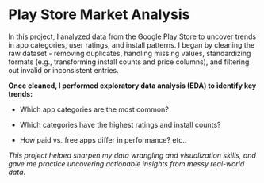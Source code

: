# Play Store Market Analysis

In this project, I analyzed data from the Google Play Store to uncover trends in app categories, user ratings, and install patterns. I began by cleaning the raw dataset - removing duplicates, handling missing values, standardizing formats (e.g., transforming install counts and price columns), and filtering out invalid or inconsistent entries.

**Once cleaned, I performed exploratory data analysis (EDA) to identify key trends:**

- Which app categories are the most common?

- Which categories have the highest ratings and install counts?

- How paid vs. free apps differ in performance? etc..

*This project helped sharpen my data wrangling and visualization skills, and gave me practice uncovering actionable insights from messy real-world data.*
